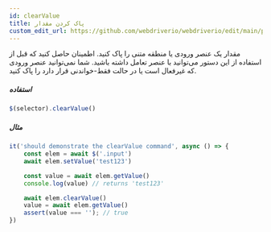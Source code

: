 ```yaml
---
id: clearValue
title: پاک کردن مقدار
custom_edit_url: https://github.com/webdriverio/webdriverio/edit/main/packages/webdriverio/src/commands/element/clearValue.ts
---
```


مقدار یک عنصر ورودی یا منطقه متنی را پاک کنید. اطمینان حاصل کنید که قبل از استفاده از این دستور می‌توانید با عنصر تعامل داشته باشید. شما نمی‌توانید عنصر ورودی که غیرفعال است یا در حالت فقط-خواندنی قرار دارد را پاک کنید.

##### استفاده

```js
$(selector).clearValue()
```

##### مثال

```js title="clearValue.js"
it('should demonstrate the clearValue command', async () => {
    const elem = await $('.input')
    await elem.setValue('test123')

    const value = await elem.getValue()
    console.log(value) // returns 'test123'

    await elem.clearValue()
    value = await elem.getValue()
    assert(value === ''); // true
})
```